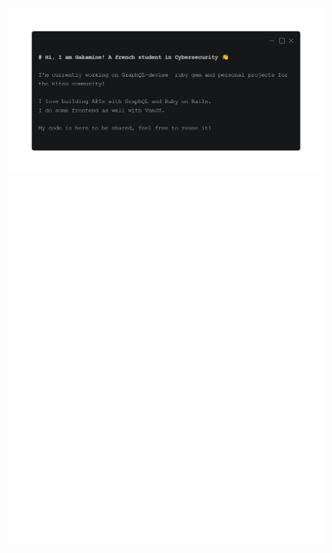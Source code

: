 ![Profile](./profile.png)
<img src="https://raw.githubusercontent.com/Gakamine/github-stats/master/generated/overview.svg"></img>
<img src="https://github.com/Gakamine/github-stats/blob/master/generated/languages.svg"></img>
